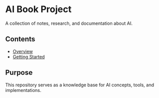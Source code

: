# AI Book Project

A collection of notes, research, and documentation about AI.

## Contents

- [Overview](docs/overview.md)
- [Getting Started](docs/getting-started.md)

## Purpose

This repository serves as a knowledge base for AI concepts, tools, and implementations.